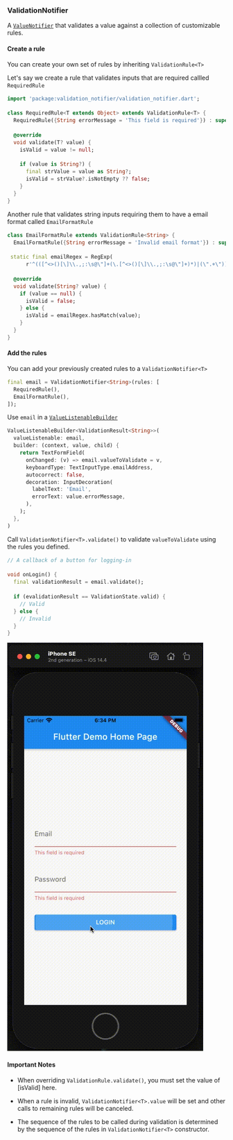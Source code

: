 ### ValidationNotifier

A [`ValueNotifier`](https://api.flutter.dev/flutter/foundation/ValueNotifier-class.html) that validates a value against a collection of customizable rules.

#### Create a rule

You can create your own set of rules by inheriting `ValidationRule<T>`

Let's say we create a rule that validates inputs that are required callled `RequiredRule`

```dart
import 'package:validation_notifier/validation_notifier.dart';

class RequiredRule<T extends Object> extends ValidationRule<T> {
  RequiredRule({String errorMessage = 'This field is required'}) : super(errorMessage);

  @override
  void validate(T? value) {
    isValid = value != null;

    if (value is String?) {
      final strValue = value as String?;
      isValid = strValue?.isNotEmpty ?? false;
    }
  }
}
```

Another rule that validates string inputs requiring them to have a email format called `EmailFormatRule`

```dart
class EmailFormatRule extends ValidationRule<String> {
  EmailFormatRule({String errorMessage = 'Invalid email format'}) : super(errorMessage);

 static final emailRegex = RegExp(
      r'^(([^<>()[\]\\.,;:\s@\"]+(\.[^<>()[\]\\.,;:\s@\"]+)*)|(\".+\"))@((\[[0-9]{1,3}\.[0-9]{1,3}\.[0-9]{1,3}\.[0-9]{1,3}\])|(([a-zA-Z\-0-9]+\.)+[a-zA-Z]{2,}))$');

  @override
  void validate(String? value) {
    if (value == null) {
      isValid = false;
    } else {
      isValid = emailRegex.hasMatch(value);
    }
  }
}
```

#### Add the rules

You can add your previously created rules to a `ValidationNotifier<T>`

```dart
final email = ValidationNotifier<String>(rules: [
  RequiredRule(),
  EmailFormatRule(),
]);
```

Use `email` in a [`ValueListenableBuilder`](https://api.flutter.dev/flutter/widgets/ValueListenableBuilder-class.html)

```dart
ValueListenableBuilder<ValidationResult<String>>(
  valueListenable: email,
  builder: (context, value, child) {
    return TextFormField(
      onChanged: (v) => email.valueToValidate = v,
      keyboardType: TextInputType.emailAddress,
      autocorrect: false,
      decoration: InputDecoration(
        labelText: 'Email',
        errorText: value.errorMessage,
      ),
    );
  },
)
```

Call `ValidationNotifier<T>.validate()` to validate `valueToValidate` using the rules you defined. 

```dart
// A callback of a button for logging-in

void onLogin() {
  final validationResult = email.validate();

  if (evalidationResult == ValidationState.valid) {
    // Valid
  } else {
    // Invalid
  }
}
```

<img src="https://raw.githubusercontent.com/cross-solutions/flutter-validation-notifier/main/example.gif"/>

#### Important Notes

- When overriding `ValidationRule.validate()`, you must set the value of [isValid] here. 
- When a rule is invalid, `ValidationNotifier<T>.value` will be set and other calls to remaining rules will be canceled.

- The sequence of the rules to be called during validation is determined by the sequence of the rules in `ValidationNotifier<T>` constructor.
